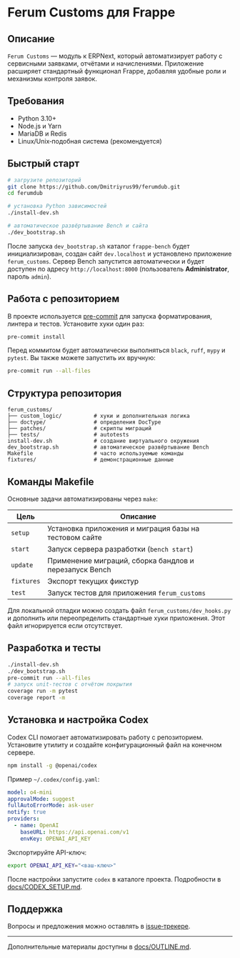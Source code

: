# Ferum Customs для Frappe

## Описание

`Ferum Customs` — модуль к ERPNext, который автоматизирует работу с сервисными заявками, отчётами и начислениями. Приложение расширяет стандартный функционал Frappe, добавляя удобные роли и механизмы контроля заявок.

## Требования

* Python 3.10+
* Node.js и Yarn
* MariaDB и Redis
* Linux/Unix‑подобная система (рекомендуется)

## Быстрый старт

```bash
# загрузите репозиторий
git clone https://github.com/Dmitriyrus99/ferumdub.git
cd ferumdub

# установка Python зависимостей
./install-dev.sh

# автоматическое развёртывание Bench и сайта
./dev_bootstrap.sh
```

После запуска `dev_bootstrap.sh` каталог `frappe-bench` будет инициализирован,
создан сайт `dev.localhost` и установлено приложение `ferum_customs`. Сервер
Bench запустится автоматически и будет доступен по адресу
`http://localhost:8000` (пользователь **Administrator**, пароль `admin`).

## Работа с репозиторием

В проекте используется [pre-commit](https://pre-commit.com/) для запуска форматирования, линтера и тестов. Установите хуки один раз:

```bash
pre-commit install
```

Перед коммитом будет автоматически выполняться `black`, `ruff`, `mypy` и `pytest`. Вы также можете запустить их вручную:

```bash
pre-commit run --all-files
```

## Структура репозитория

```
ferum_customs/
├── custom_logic/          # хуки и дополнительная логика
├── doctype/               # определения DocType
├── patches/               # скрипты миграций
├── tests/                 # autotests
install-dev.sh             # создание виртуального окружения
dev_bootstrap.sh           # автоматическое развёртывание Bench
Makefile                   # часто используемые команды
fixtures/                  # демонстрационные данные
```

## Команды Makefile

Основные задачи автоматизированы через `make`:

| Цель      | Описание                                                  |
|-----------|-----------------------------------------------------------|
| `setup`   | Установка приложения и миграция базы на тестовом сайте    |
| `start`   | Запуск сервера разработки (`bench start`)                 |
| `update`  | Применение миграций, сборка бандлов и перезапуск Bench    |
| `fixtures`| Экспорт текущих фикстур                                   |
| `test`    | Запуск тестов для приложения `ferum_customs`              |

Для локальной отладки можно создать файл `ferum_customs/dev_hooks.py` и
дополнить или переопределить стандартные хуки приложения. Этот файл игнорируется
если отсутствует.

## Разработка и тесты

```bash
./install-dev.sh
./dev_bootstrap.sh
pre-commit run --all-files
# запуск unit-тестов с отчётом покрытия
coverage run -m pytest
coverage report -m
```

## Установка и настройка Codex

Codex CLI помогает автоматизировать работу с репозиторием. Установите утилиту и создайте конфигурационный файл на конечном сервере.

```bash
npm install -g @openai/codex
```

Пример `~/.codex/config.yaml`:

```yaml
model: o4-mini
approvalMode: suggest
fullAutoErrorMode: ask-user
notify: true
providers:
  - name: OpenAI
    baseURL: https://api.openai.com/v1
    envKey: OPENAI_API_KEY
```

Экспортируйте API-ключ:

```bash
export OPENAI_API_KEY="<ваш-ключ>"
```

После настройки запустите `codex` в каталоге проекта. Подробности в [docs/CODEX_SETUP.md](docs/CODEX_SETUP.md).
## Поддержка

Вопросы и предложения можно оставлять в [issue‑трекере](https://github.com/Dmitriyrus99/ferumdub/issues).

---
Дополнительные материалы доступны в [docs/OUTLINE.md](docs/OUTLINE.md).
